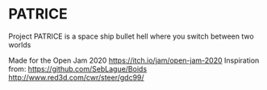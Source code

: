 # PATRICE
Project PATRICE is a space ship bullet hell where you switch between two worlds 

Made for the Open Jam 2020 https://itch.io/jam/open-jam-2020
Inspiration from:
https://github.com/SebLague/Boids
http://www.red3d.com/cwr/steer/gdc99/
